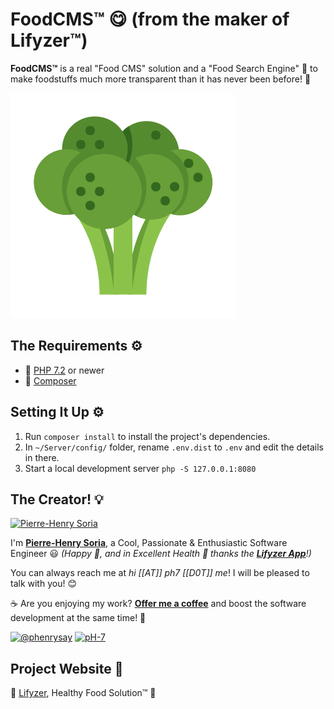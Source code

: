 # FoodCMS™ 😋 (from the maker of Lifyzer™)

**FoodCMS™** is a real "Food CMS" solution and a "Food Search Engine" 💪 to make foodstuffs much more transparent than it has never been before! 🙂

![Healthy Food CMS](static/img/broccoli-food-cms.svg)


## The Requirements ⚙️

* 🐘 [PHP 7.2](https://php.net/releases/7_2_0.php) or newer
* 🎻 [Composer](https://getcomposer.org)


## Setting It Up ⚙️

1. Run `composer install` to install the project's dependencies.
2. In `~/Server/config/` folder, rename `.env.dist` to `.env` and edit the details in there.
3. Start a local development server `php -S 127.0.0.1:8080`


## The Creator! 💡

[![Pierre-Henry Soria](https://avatars0.githubusercontent.com/u/1325411?s=200)](https://ph7.me "Pierre-Henry Soria, Software Developer")

I'm **[Pierre-Henry Soria](https://ph7.me)**, a Cool, Passionate & Enthusiastic Software Engineer :smiley:
*(Happy 🤗, and in Excellent Health 🧡 thanks the **[Lifyzer App](https://play.google.com/store/apps/details?id=com.lifyzer)**!)*

You can always reach me at *hi [[AT]] ph7 [[D0T]] me*! I will be pleased to talk with you! 😊

☕️ Are you enjoying my work? **[Offer me a coffee](https://ko-fi.com/phenry)** and boost the software development at the same time! 💪

[![@phenrysay](https://img.shields.io/badge/Twitter-1DA1F2?style=for-the-badge&logo=twitter&logoColor=white)](https://twitter.com/phenrysay "Follow Me on Twitter") [![pH-7](https://img.shields.io/badge/GitHub-100000?style=for-the-badge&logo=github&logoColor=white)](https://github.com/pH-7 "My GitHub")


## Project Website 🚀

🍇 [Lifyzer️](https://lifyzer.com), Healthy Food Solution™ 🥥
